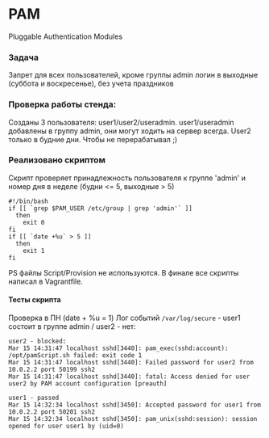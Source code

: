 # PAM
Pluggable Authentication Modules


### Задача
Запрет для всех пользователей, кроме группы admin логин в выходные (суббота и воскресенье), без учета праздников

### Проверка работы стенда: 
Созданы 3 пользователя: user1/user2/useradmin. 
user1/useradmin добавлены в группу admin, они могут ходить на сервер всегда.
User2 только в будние дни. Чтобы не перерабатывал ;)

### Реализовано скриптом
Скрипт проверяет принадлежность пользователя к группе 'admin' и номер дня в неделе (будни <= 5, выходные > 5)

```
#!/bin/bash
if [[ `grep $PAM_USER /etc/group | grep 'admin'` ]]
  then
    exit 0
fi
if [[ `date +%u` > 5 ]]
  then
    exit 1
fi
```

PS файлы Script/Provision не используются. В финале все скрипты написал в Vagrantfile.


#### Тесты скрипта
Проверка в ПН (date + %u = 1)
Лог событий `/var/log/secure` - user1 состоит в группе admin / user2 - нет:

```
user2 - blocked:
Mar 15 14:31:47 localhost sshd[3440]: pam_exec(sshd:account): /opt/pamScript.sh failed: exit code 1                      
Mar 15 14:31:47 localhost sshd[3440]: Failed password for user2 from 10.0.2.2 port 50199 ssh2                            
Mar 15 14:31:47 localhost sshd[3440]: fatal: Access denied for user user2 by PAM account configuration [preauth]         

user1 - passed
Mar 15 14:32:34 localhost sshd[3450]: Accepted password for user1 from 10.0.2.2 port 50201 ssh2                          
Mar 15 14:32:34 localhost sshd[3450]: pam_unix(sshd:session): session opened for user user1 by (uid=0)  
```
